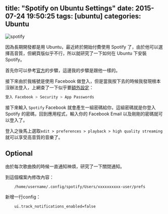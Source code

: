 title: "Spotify on Ubuntu Settings"
date: 2015-07-24 19:50:25
tags: [ubuntu]
categories: Ubuntu
---
![spotify](http://i.imgur.com/7btlJ0p.png)

因為長期開發都是用 Ubuntu，最近終於開始付費使用 Spotify 了，由於他可以選擇高音質，但網頁版似乎不行，所以就研究了一下如何在 Ubuntu 下安裝 Spotify。

首先你可以參考[官方](https://www.spotify.com/tw/download/linux/)的步驟，這邊我的步驟是跟他一樣的。

接下來由於我帳號是使用 Facebook 做登入，但是當我按下去的時候我發現根本沒辦法登入，上網查了一下似乎要[額外設定](http://mikedixson.com/2014/11/solved-spotify-desktop-client-communication-failed/)：
``` bash
登入 Facebook > Security > App Passwords
```
接下來輸入 `Spotify` Facebook 就會產生一組密碼給你，這組密碼就是你登入 Spotify 的密碼，回到應用程式，輸入你的 Facebook Email 以及剛剛的密碼就可以登入了。

登入之後馬上選取`edit > preferences > playback > high quality streaming` 就可以享受高音質的音樂了。

## Optional
由於每次歌曲換的時候一直通知神煩，研究了一下關閉通知。

到這個檔案內修改內容：
``` bash
    /home/username/.config/spotify/Users/xxxxxxxxxx-user/prefs
```
新增一行config：
``` bash
    ui.track_notifications_enabled=false
```
